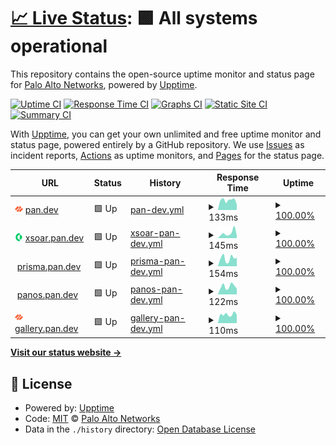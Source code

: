 # [📈 Live Status](https://status.pan.dev): <!--live status--> **🟩 All systems operational**

This repository contains the open-source uptime monitor and status page for [Palo Alto Networks](https://www.paloaltonetworks.com), powered by [Upptime](https://github.com/upptime/upptime).

[![Uptime CI](https://github.com/PaloAltoNetworks/status.pan.dev/workflows/Uptime%20CI/badge.svg)](https://github.com/PaloAltoNetworks/status.pan.dev/actions?query=workflow%3A%22Uptime+CI%22)
[![Response Time CI](https://github.com/PaloAltoNetworks/status.pan.dev/workflows/Response%20Time%20CI/badge.svg)](https://github.com/PaloAltoNetworks/status.pan.dev/actions?query=workflow%3A%22Response+Time+CI%22)
[![Graphs CI](https://github.com/PaloAltoNetworks/status.pan.dev/workflows/Graphs%20CI/badge.svg)](https://github.com/PaloAltoNetworks/status.pan.dev/actions?query=workflow%3A%22Graphs+CI%22)
[![Static Site CI](https://github.com/PaloAltoNetworks/status.pan.dev/workflows/Static%20Site%20CI/badge.svg)](https://github.com/PaloAltoNetworks/status.pan.dev/actions?query=workflow%3A%22Static+Site+CI%22)
[![Summary CI](https://github.com/PaloAltoNetworks/status.pan.dev/workflows/Summary%20CI/badge.svg)](https://github.com/PaloAltoNetworks/status.pan.dev/actions?query=workflow%3A%22Summary+CI%22)

With [Upptime](https://upptime.js.org), you can get your own unlimited and free uptime monitor and status page, powered entirely by a GitHub repository. We use [Issues](https://github.com/PaloAltoNetworks/status.pan.dev/issues) as incident reports, [Actions](https://github.com/PaloAltoNetworks/status.pan.dev/actions) as uptime monitors, and [Pages](https://status.pan.dev) for the status page.

<!--start: status pages-->
<!-- This summary is generated by Upptime (https://github.com/upptime/upptime) -->
<!-- Do not edit this manually, your changes will be overwritten -->
<!-- prettier-ignore -->
| URL | Status | History | Response Time | Uptime |
| --- | ------ | ------- | ------------- | ------ |
| <img alt="" src="https://raw.githubusercontent.com/PaloAltoNetworks/pan.dev/master/static/img/parent_favicon.png" height="13"> [pan.dev](https://pan.dev) | 🟩 Up | [pan-dev.yml](https://github.com/PaloAltoNetworks/status.pan.dev/commits/HEAD/history/pan-dev.yml) | <details><summary><img alt="Response time graph" src="./graphs/pan-dev/response-time-week.png" height="20"> 133ms</summary><br><a href="https://status.pan.dev/history/pan-dev"><img alt="Response time 143" src="https://img.shields.io/endpoint?url=https%3A%2F%2Fraw.githubusercontent.com%2FPaloAltoNetworks%2Fstatus.pan.dev%2FHEAD%2Fapi%2Fpan-dev%2Fresponse-time.json"></a><br><a href="https://status.pan.dev/history/pan-dev"><img alt="24-hour response time 72" src="https://img.shields.io/endpoint?url=https%3A%2F%2Fraw.githubusercontent.com%2FPaloAltoNetworks%2Fstatus.pan.dev%2FHEAD%2Fapi%2Fpan-dev%2Fresponse-time-day.json"></a><br><a href="https://status.pan.dev/history/pan-dev"><img alt="7-day response time 133" src="https://img.shields.io/endpoint?url=https%3A%2F%2Fraw.githubusercontent.com%2FPaloAltoNetworks%2Fstatus.pan.dev%2FHEAD%2Fapi%2Fpan-dev%2Fresponse-time-week.json"></a><br><a href="https://status.pan.dev/history/pan-dev"><img alt="30-day response time 124" src="https://img.shields.io/endpoint?url=https%3A%2F%2Fraw.githubusercontent.com%2FPaloAltoNetworks%2Fstatus.pan.dev%2FHEAD%2Fapi%2Fpan-dev%2Fresponse-time-month.json"></a><br><a href="https://status.pan.dev/history/pan-dev"><img alt="1-year response time 144" src="https://img.shields.io/endpoint?url=https%3A%2F%2Fraw.githubusercontent.com%2FPaloAltoNetworks%2Fstatus.pan.dev%2FHEAD%2Fapi%2Fpan-dev%2Fresponse-time-year.json"></a></details> | <details><summary><a href="https://status.pan.dev/history/pan-dev">100.00%</a></summary><a href="https://status.pan.dev/history/pan-dev"><img alt="All-time uptime 99.99%" src="https://img.shields.io/endpoint?url=https%3A%2F%2Fraw.githubusercontent.com%2FPaloAltoNetworks%2Fstatus.pan.dev%2FHEAD%2Fapi%2Fpan-dev%2Fuptime.json"></a><br><a href="https://status.pan.dev/history/pan-dev"><img alt="24-hour uptime 100.00%" src="https://img.shields.io/endpoint?url=https%3A%2F%2Fraw.githubusercontent.com%2FPaloAltoNetworks%2Fstatus.pan.dev%2FHEAD%2Fapi%2Fpan-dev%2Fuptime-day.json"></a><br><a href="https://status.pan.dev/history/pan-dev"><img alt="7-day uptime 100.00%" src="https://img.shields.io/endpoint?url=https%3A%2F%2Fraw.githubusercontent.com%2FPaloAltoNetworks%2Fstatus.pan.dev%2FHEAD%2Fapi%2Fpan-dev%2Fuptime-week.json"></a><br><a href="https://status.pan.dev/history/pan-dev"><img alt="30-day uptime 100.00%" src="https://img.shields.io/endpoint?url=https%3A%2F%2Fraw.githubusercontent.com%2FPaloAltoNetworks%2Fstatus.pan.dev%2FHEAD%2Fapi%2Fpan-dev%2Fuptime-month.json"></a><br><a href="https://status.pan.dev/history/pan-dev"><img alt="1-year uptime 99.99%" src="https://img.shields.io/endpoint?url=https%3A%2F%2Fraw.githubusercontent.com%2FPaloAltoNetworks%2Fstatus.pan.dev%2FHEAD%2Fapi%2Fpan-dev%2Fuptime-year.json"></a></details>
| <img alt="" src="https://raw.githubusercontent.com/demisto/content-docs/master/static/img/cortexfavicon.png" height="13"> [xsoar.pan.dev](https://xsoar.pan.dev) | 🟩 Up | [xsoar-pan-dev.yml](https://github.com/PaloAltoNetworks/status.pan.dev/commits/HEAD/history/xsoar-pan-dev.yml) | <details><summary><img alt="Response time graph" src="./graphs/xsoar-pan-dev/response-time-week.png" height="20"> 145ms</summary><br><a href="https://status.pan.dev/history/xsoar-pan-dev"><img alt="Response time 129" src="https://img.shields.io/endpoint?url=https%3A%2F%2Fraw.githubusercontent.com%2FPaloAltoNetworks%2Fstatus.pan.dev%2FHEAD%2Fapi%2Fxsoar-pan-dev%2Fresponse-time.json"></a><br><a href="https://status.pan.dev/history/xsoar-pan-dev"><img alt="24-hour response time 71" src="https://img.shields.io/endpoint?url=https%3A%2F%2Fraw.githubusercontent.com%2FPaloAltoNetworks%2Fstatus.pan.dev%2FHEAD%2Fapi%2Fxsoar-pan-dev%2Fresponse-time-day.json"></a><br><a href="https://status.pan.dev/history/xsoar-pan-dev"><img alt="7-day response time 145" src="https://img.shields.io/endpoint?url=https%3A%2F%2Fraw.githubusercontent.com%2FPaloAltoNetworks%2Fstatus.pan.dev%2FHEAD%2Fapi%2Fxsoar-pan-dev%2Fresponse-time-week.json"></a><br><a href="https://status.pan.dev/history/xsoar-pan-dev"><img alt="30-day response time 129" src="https://img.shields.io/endpoint?url=https%3A%2F%2Fraw.githubusercontent.com%2FPaloAltoNetworks%2Fstatus.pan.dev%2FHEAD%2Fapi%2Fxsoar-pan-dev%2Fresponse-time-month.json"></a><br><a href="https://status.pan.dev/history/xsoar-pan-dev"><img alt="1-year response time 131" src="https://img.shields.io/endpoint?url=https%3A%2F%2Fraw.githubusercontent.com%2FPaloAltoNetworks%2Fstatus.pan.dev%2FHEAD%2Fapi%2Fxsoar-pan-dev%2Fresponse-time-year.json"></a></details> | <details><summary><a href="https://status.pan.dev/history/xsoar-pan-dev">100.00%</a></summary><a href="https://status.pan.dev/history/xsoar-pan-dev"><img alt="All-time uptime 100.00%" src="https://img.shields.io/endpoint?url=https%3A%2F%2Fraw.githubusercontent.com%2FPaloAltoNetworks%2Fstatus.pan.dev%2FHEAD%2Fapi%2Fxsoar-pan-dev%2Fuptime.json"></a><br><a href="https://status.pan.dev/history/xsoar-pan-dev"><img alt="24-hour uptime 100.00%" src="https://img.shields.io/endpoint?url=https%3A%2F%2Fraw.githubusercontent.com%2FPaloAltoNetworks%2Fstatus.pan.dev%2FHEAD%2Fapi%2Fxsoar-pan-dev%2Fuptime-day.json"></a><br><a href="https://status.pan.dev/history/xsoar-pan-dev"><img alt="7-day uptime 100.00%" src="https://img.shields.io/endpoint?url=https%3A%2F%2Fraw.githubusercontent.com%2FPaloAltoNetworks%2Fstatus.pan.dev%2FHEAD%2Fapi%2Fxsoar-pan-dev%2Fuptime-week.json"></a><br><a href="https://status.pan.dev/history/xsoar-pan-dev"><img alt="30-day uptime 100.00%" src="https://img.shields.io/endpoint?url=https%3A%2F%2Fraw.githubusercontent.com%2FPaloAltoNetworks%2Fstatus.pan.dev%2FHEAD%2Fapi%2Fxsoar-pan-dev%2Fuptime-month.json"></a><br><a href="https://status.pan.dev/history/xsoar-pan-dev"><img alt="1-year uptime 100.00%" src="https://img.shields.io/endpoint?url=https%3A%2F%2Fraw.githubusercontent.com%2FPaloAltoNetworks%2Fstatus.pan.dev%2FHEAD%2Fapi%2Fxsoar-pan-dev%2Fuptime-year.json"></a></details>
| <img alt="" src="https://raw.githubusercontent.com/PaloAltoNetworks/prisma.pan.dev/master/static/img/prismafavicon.png" height="13"> [prisma.pan.dev](https://prisma.pan.dev) | 🟩 Up | [prisma-pan-dev.yml](https://github.com/PaloAltoNetworks/status.pan.dev/commits/HEAD/history/prisma-pan-dev.yml) | <details><summary><img alt="Response time graph" src="./graphs/prisma-pan-dev/response-time-week.png" height="20"> 154ms</summary><br><a href="https://status.pan.dev/history/prisma-pan-dev"><img alt="Response time 131" src="https://img.shields.io/endpoint?url=https%3A%2F%2Fraw.githubusercontent.com%2FPaloAltoNetworks%2Fstatus.pan.dev%2FHEAD%2Fapi%2Fprisma-pan-dev%2Fresponse-time.json"></a><br><a href="https://status.pan.dev/history/prisma-pan-dev"><img alt="24-hour response time 168" src="https://img.shields.io/endpoint?url=https%3A%2F%2Fraw.githubusercontent.com%2FPaloAltoNetworks%2Fstatus.pan.dev%2FHEAD%2Fapi%2Fprisma-pan-dev%2Fresponse-time-day.json"></a><br><a href="https://status.pan.dev/history/prisma-pan-dev"><img alt="7-day response time 154" src="https://img.shields.io/endpoint?url=https%3A%2F%2Fraw.githubusercontent.com%2FPaloAltoNetworks%2Fstatus.pan.dev%2FHEAD%2Fapi%2Fprisma-pan-dev%2Fresponse-time-week.json"></a><br><a href="https://status.pan.dev/history/prisma-pan-dev"><img alt="30-day response time 148" src="https://img.shields.io/endpoint?url=https%3A%2F%2Fraw.githubusercontent.com%2FPaloAltoNetworks%2Fstatus.pan.dev%2FHEAD%2Fapi%2Fprisma-pan-dev%2Fresponse-time-month.json"></a><br><a href="https://status.pan.dev/history/prisma-pan-dev"><img alt="1-year response time 131" src="https://img.shields.io/endpoint?url=https%3A%2F%2Fraw.githubusercontent.com%2FPaloAltoNetworks%2Fstatus.pan.dev%2FHEAD%2Fapi%2Fprisma-pan-dev%2Fresponse-time-year.json"></a></details> | <details><summary><a href="https://status.pan.dev/history/prisma-pan-dev">100.00%</a></summary><a href="https://status.pan.dev/history/prisma-pan-dev"><img alt="All-time uptime 100.00%" src="https://img.shields.io/endpoint?url=https%3A%2F%2Fraw.githubusercontent.com%2FPaloAltoNetworks%2Fstatus.pan.dev%2FHEAD%2Fapi%2Fprisma-pan-dev%2Fuptime.json"></a><br><a href="https://status.pan.dev/history/prisma-pan-dev"><img alt="24-hour uptime 100.00%" src="https://img.shields.io/endpoint?url=https%3A%2F%2Fraw.githubusercontent.com%2FPaloAltoNetworks%2Fstatus.pan.dev%2FHEAD%2Fapi%2Fprisma-pan-dev%2Fuptime-day.json"></a><br><a href="https://status.pan.dev/history/prisma-pan-dev"><img alt="7-day uptime 100.00%" src="https://img.shields.io/endpoint?url=https%3A%2F%2Fraw.githubusercontent.com%2FPaloAltoNetworks%2Fstatus.pan.dev%2FHEAD%2Fapi%2Fprisma-pan-dev%2Fuptime-week.json"></a><br><a href="https://status.pan.dev/history/prisma-pan-dev"><img alt="30-day uptime 100.00%" src="https://img.shields.io/endpoint?url=https%3A%2F%2Fraw.githubusercontent.com%2FPaloAltoNetworks%2Fstatus.pan.dev%2FHEAD%2Fapi%2Fprisma-pan-dev%2Fuptime-month.json"></a><br><a href="https://status.pan.dev/history/prisma-pan-dev"><img alt="1-year uptime 99.99%" src="https://img.shields.io/endpoint?url=https%3A%2F%2Fraw.githubusercontent.com%2FPaloAltoNetworks%2Fstatus.pan.dev%2FHEAD%2Fapi%2Fprisma-pan-dev%2Fuptime-year.json"></a></details>
| <img alt="" src="https://raw.githubusercontent.com/PaloAltoNetworks/panos.pan.dev/master/static/img/strata_favicon.png" height="13"> [panos.pan.dev](https://panos.pan.dev) | 🟩 Up | [panos-pan-dev.yml](https://github.com/PaloAltoNetworks/status.pan.dev/commits/HEAD/history/panos-pan-dev.yml) | <details><summary><img alt="Response time graph" src="./graphs/panos-pan-dev/response-time-week.png" height="20"> 122ms</summary><br><a href="https://status.pan.dev/history/panos-pan-dev"><img alt="Response time 133" src="https://img.shields.io/endpoint?url=https%3A%2F%2Fraw.githubusercontent.com%2FPaloAltoNetworks%2Fstatus.pan.dev%2FHEAD%2Fapi%2Fpanos-pan-dev%2Fresponse-time.json"></a><br><a href="https://status.pan.dev/history/panos-pan-dev"><img alt="24-hour response time 89" src="https://img.shields.io/endpoint?url=https%3A%2F%2Fraw.githubusercontent.com%2FPaloAltoNetworks%2Fstatus.pan.dev%2FHEAD%2Fapi%2Fpanos-pan-dev%2Fresponse-time-day.json"></a><br><a href="https://status.pan.dev/history/panos-pan-dev"><img alt="7-day response time 122" src="https://img.shields.io/endpoint?url=https%3A%2F%2Fraw.githubusercontent.com%2FPaloAltoNetworks%2Fstatus.pan.dev%2FHEAD%2Fapi%2Fpanos-pan-dev%2Fresponse-time-week.json"></a><br><a href="https://status.pan.dev/history/panos-pan-dev"><img alt="30-day response time 152" src="https://img.shields.io/endpoint?url=https%3A%2F%2Fraw.githubusercontent.com%2FPaloAltoNetworks%2Fstatus.pan.dev%2FHEAD%2Fapi%2Fpanos-pan-dev%2Fresponse-time-month.json"></a><br><a href="https://status.pan.dev/history/panos-pan-dev"><img alt="1-year response time 138" src="https://img.shields.io/endpoint?url=https%3A%2F%2Fraw.githubusercontent.com%2FPaloAltoNetworks%2Fstatus.pan.dev%2FHEAD%2Fapi%2Fpanos-pan-dev%2Fresponse-time-year.json"></a></details> | <details><summary><a href="https://status.pan.dev/history/panos-pan-dev">100.00%</a></summary><a href="https://status.pan.dev/history/panos-pan-dev"><img alt="All-time uptime 100.00%" src="https://img.shields.io/endpoint?url=https%3A%2F%2Fraw.githubusercontent.com%2FPaloAltoNetworks%2Fstatus.pan.dev%2FHEAD%2Fapi%2Fpanos-pan-dev%2Fuptime.json"></a><br><a href="https://status.pan.dev/history/panos-pan-dev"><img alt="24-hour uptime 100.00%" src="https://img.shields.io/endpoint?url=https%3A%2F%2Fraw.githubusercontent.com%2FPaloAltoNetworks%2Fstatus.pan.dev%2FHEAD%2Fapi%2Fpanos-pan-dev%2Fuptime-day.json"></a><br><a href="https://status.pan.dev/history/panos-pan-dev"><img alt="7-day uptime 100.00%" src="https://img.shields.io/endpoint?url=https%3A%2F%2Fraw.githubusercontent.com%2FPaloAltoNetworks%2Fstatus.pan.dev%2FHEAD%2Fapi%2Fpanos-pan-dev%2Fuptime-week.json"></a><br><a href="https://status.pan.dev/history/panos-pan-dev"><img alt="30-day uptime 100.00%" src="https://img.shields.io/endpoint?url=https%3A%2F%2Fraw.githubusercontent.com%2FPaloAltoNetworks%2Fstatus.pan.dev%2FHEAD%2Fapi%2Fpanos-pan-dev%2Fuptime-month.json"></a><br><a href="https://status.pan.dev/history/panos-pan-dev"><img alt="1-year uptime 100.00%" src="https://img.shields.io/endpoint?url=https%3A%2F%2Fraw.githubusercontent.com%2FPaloAltoNetworks%2Fstatus.pan.dev%2FHEAD%2Fapi%2Fpanos-pan-dev%2Fuptime-year.json"></a></details>
| <img alt="" src="https://raw.githubusercontent.com/PaloAltoNetworks/pan.dev/master/static/img/parent_favicon.png" height="13"> [gallery.pan.dev](https://gallery.pan.dev) | 🟩 Up | [gallery-pan-dev.yml](https://github.com/PaloAltoNetworks/status.pan.dev/commits/HEAD/history/gallery-pan-dev.yml) | <details><summary><img alt="Response time graph" src="./graphs/gallery-pan-dev/response-time-week.png" height="20"> 110ms</summary><br><a href="https://status.pan.dev/history/gallery-pan-dev"><img alt="Response time 123" src="https://img.shields.io/endpoint?url=https%3A%2F%2Fraw.githubusercontent.com%2FPaloAltoNetworks%2Fstatus.pan.dev%2FHEAD%2Fapi%2Fgallery-pan-dev%2Fresponse-time.json"></a><br><a href="https://status.pan.dev/history/gallery-pan-dev"><img alt="24-hour response time 107" src="https://img.shields.io/endpoint?url=https%3A%2F%2Fraw.githubusercontent.com%2FPaloAltoNetworks%2Fstatus.pan.dev%2FHEAD%2Fapi%2Fgallery-pan-dev%2Fresponse-time-day.json"></a><br><a href="https://status.pan.dev/history/gallery-pan-dev"><img alt="7-day response time 110" src="https://img.shields.io/endpoint?url=https%3A%2F%2Fraw.githubusercontent.com%2FPaloAltoNetworks%2Fstatus.pan.dev%2FHEAD%2Fapi%2Fgallery-pan-dev%2Fresponse-time-week.json"></a><br><a href="https://status.pan.dev/history/gallery-pan-dev"><img alt="30-day response time 119" src="https://img.shields.io/endpoint?url=https%3A%2F%2Fraw.githubusercontent.com%2FPaloAltoNetworks%2Fstatus.pan.dev%2FHEAD%2Fapi%2Fgallery-pan-dev%2Fresponse-time-month.json"></a><br><a href="https://status.pan.dev/history/gallery-pan-dev"><img alt="1-year response time 124" src="https://img.shields.io/endpoint?url=https%3A%2F%2Fraw.githubusercontent.com%2FPaloAltoNetworks%2Fstatus.pan.dev%2FHEAD%2Fapi%2Fgallery-pan-dev%2Fresponse-time-year.json"></a></details> | <details><summary><a href="https://status.pan.dev/history/gallery-pan-dev">100.00%</a></summary><a href="https://status.pan.dev/history/gallery-pan-dev"><img alt="All-time uptime 100.00%" src="https://img.shields.io/endpoint?url=https%3A%2F%2Fraw.githubusercontent.com%2FPaloAltoNetworks%2Fstatus.pan.dev%2FHEAD%2Fapi%2Fgallery-pan-dev%2Fuptime.json"></a><br><a href="https://status.pan.dev/history/gallery-pan-dev"><img alt="24-hour uptime 100.00%" src="https://img.shields.io/endpoint?url=https%3A%2F%2Fraw.githubusercontent.com%2FPaloAltoNetworks%2Fstatus.pan.dev%2FHEAD%2Fapi%2Fgallery-pan-dev%2Fuptime-day.json"></a><br><a href="https://status.pan.dev/history/gallery-pan-dev"><img alt="7-day uptime 100.00%" src="https://img.shields.io/endpoint?url=https%3A%2F%2Fraw.githubusercontent.com%2FPaloAltoNetworks%2Fstatus.pan.dev%2FHEAD%2Fapi%2Fgallery-pan-dev%2Fuptime-week.json"></a><br><a href="https://status.pan.dev/history/gallery-pan-dev"><img alt="30-day uptime 100.00%" src="https://img.shields.io/endpoint?url=https%3A%2F%2Fraw.githubusercontent.com%2FPaloAltoNetworks%2Fstatus.pan.dev%2FHEAD%2Fapi%2Fgallery-pan-dev%2Fuptime-month.json"></a><br><a href="https://status.pan.dev/history/gallery-pan-dev"><img alt="1-year uptime 100.00%" src="https://img.shields.io/endpoint?url=https%3A%2F%2Fraw.githubusercontent.com%2FPaloAltoNetworks%2Fstatus.pan.dev%2FHEAD%2Fapi%2Fgallery-pan-dev%2Fuptime-year.json"></a></details>

<!--end: status pages-->

[**Visit our status website →**](https://status.pan.dev)

## 📄 License

- Powered by: [Upptime](https://github.com/upptime/upptime)
- Code: [MIT](./LICENSE) © [Palo Alto Networks](https://www.paloaltonetworks.com)
- Data in the `./history` directory: [Open Database License](https://opendatacommons.org/licenses/odbl/1-0/)
